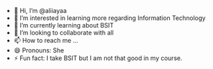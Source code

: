 - 👋 Hi, I’m @aliiayaa
- 👀 I’m interested in learning more regarding Information Technology
- 🌱 I’m currently learning about BSIT
- 💞️ I’m looking to collaborate with all
- 📫 How to reach me ...
- 😄 Pronouns: She
- ⚡ Fun fact: I take BSIT but I am not that good in my course.

<!---
aliiayaa/aliiayaa is a ✨ special ✨ repository because its `README.md` (this file) appears on your GitHub profile.
You can click the Preview link to take a look at your changes.
--->
